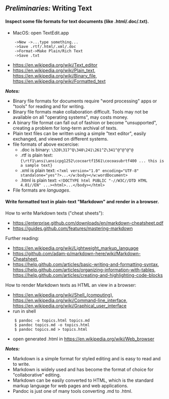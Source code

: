 ## _Preliminaries:_ Writing Text

#### Inspect some file formats for text documents (like .html/.doc/.txt).

* MacOS: open TextEdit.app
```
    ->New ->...type something...
    ->Save .rtf/.html/.xml/.doc
    ->Format->Make Plain/Rich Text
    ->Save .txt
```
* <https://en.wikipedia.org/wiki/Text_editor>
* <https://en.wikipedia.org/wiki/Plain_text>, <https://en.wikipedia.org/wiki/Binary_file>, <https://en.wikipedia.org/wiki/Formatted_text>

___Notes:___

* Binary file formats for documents require "word processing" apps or "tools" for reading and for writing.
* Binary file formats make collaboration difficult.  Tools may not be available on all "operating systems", may costs money.
* A binary file format can fall out of fashion or become "unsupported", creating a problem for long-term archival of texts.
* Plain text files can be written using a simple "text editor", easily exchanged, and viewed on different systems.
* file formats of above excercise:
  - .doc is binary: `\320\317^Q\340\241\261^Z\341^@^@^@^@`
  - .rtf is plain text: `{\rtf1\ansi\ansicpg1252\cocoartf1561\cocoasubrtf400 ... this is a sample text}`
  - .xml is plain text: `<?xml version="1.0" encoding="UTF-8" standalone="yes"?>...</w:body></w:wordDocument>`
  - .html is plain text: `<!DOCTYPE html PUBLIC "-//W3C//DTD HTML 4.01//EN" ...><html>...</body></html>`  
* File formats are _languages_.

#### Write formatted text in plain-text "Markdown" and render in a browser.

How to write Markdown texts ("cheat sheets"):

* <https://enterprise.github.com/downloads/en/markdown-cheatsheet.pdf>
* <https://guides.github.com/features/mastering-markdown>

Further reading:

* <https://en.wikipedia.org/wiki/Lightweight_markup_language>
* <https://github.com/adam-p/markdown-here/wiki/Markdown-Cheatsheet>,
* <https://help.github.com/articles/basic-writing-and-formatting-syntax>, <https://help.github.com/articles/organizing-information-with-tables>, <https://help.github.com/articles/creating-and-highlighting-code-blocks>

How to render Markdown texts as HTML an view in a browser:

* <https://en.wikipedia.org/wiki/Shell_(computing)>, <https://en.wikipedia.org/wiki/Command-line_interface>, <https://en.wikipedia.org/wiki/Graphical_user_interface>
* run in shell
```
    $ pandoc -o topics.html topics.md
    $ pandoc topics.md -o topics.html
    $ pandoc topics.md > topics.html
```
* open generated .html in <https://en.wikipedia.org/wiki/Web_browser>

___Notes:___

* Markdown is a simple format for styled editing and is easy to read and to write.
* Markdown is widely used and has become the format of choice for "collaborative" editing.
* Markdown can be easily converted to HTML, which is the standard markup language for web pages and web applications.
* Pandoc is just one of many tools converting .md to .html.

